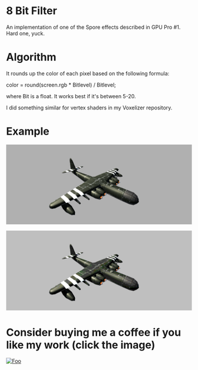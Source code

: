 # 8 Bit Filter
An implementation of one of the Spore effects described in GPU Pro #1. Hard one, yuck.

# Algorithm

It rounds up the color of each pixel based on the following formula:

color = round(screen.rgb * Bitlevel) / Bitlevel;

where Bit is a float. It works best if it's between 5-20.

I did something similar for vertex shaders in my Voxelizer repository.

# Example

![Animated Julia](Renders/Before.PNG "Before")

![Animated Julia](Renders/After.PNG "After")

# Consider buying me a coffee if you like my work (click the image)
[![Foo](coffee.png)](https://www.buymeacoffee.com/ZcRuWpUBf)



